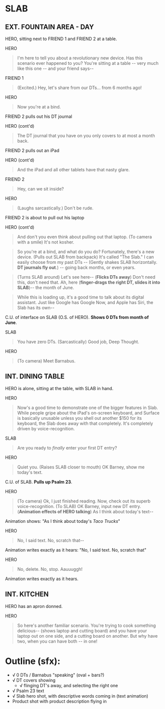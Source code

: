 
# SLAB

## EXT. FOUNTAIN AREA - DAY

HERO, sitting next to FRIEND 1 and FRIEND 2 at a table.

HERO
> I'm here to tell you about a revolutionary new device. Has this scenario ever happened to you? You're sitting at a table -- very much like this one -- and your friend says--

FRIEND 1
> (Excited.) Hey, let's share from our DTs... from 6 months ago!

HERO
> Now you're at a bind. 

FRIEND 2 pulls out his DT journal

HERO (cont'd)
> The DT journal that you have on you only covers to at most a month back.

FRIEND 2 pulls out an iPad

HERO (cont'd)
> And the iPad and all other tablets have that nasty glare.

FRIEND 2
> Hey, can we sit inside?

HERO
> (Laughs sarcastically.) Don't be rude.

FRIEND 2 is about to pull out his laptop

HERO (cont'd)
> And don't you even think about pulling out that laptop.
> (To camera with a smile) It's not kosher.

> So you're at a bind, and what do you do?
> Fortunately, there's a new device.
> (Pulls out SLAB from backpack) It's called "The Slab."
> I can easily choose from my past DTs -- (Gently shakes SLAB horizontally. **DT journals fly out**.) -- going back months, or even years.

> (Turns SLAB around) Let's see here-- 
> (**Flicks DTs away**)
> Don't need this, don't need that. Ah, here (**finger-drags the right DT, slides it into SLAB**)-- the month of June.

> While this is loading up, it's a good time to talk about its digital assistant. Just like Google has Google Now, and Apple has Siri, the Slab has its own--

C.U. of interface on SLAB (O.S. of HERO). **Shows 0 DTs from month of June**.

SLAB
> You have zero DTs. (Sarcastically) Good job, Deep Thought.

HERO
> (To camera) Meet Barnabus.

## INT. DINING TABLE

HERO is alone, sitting at the table, with SLAB in hand.

HERO
> Now's a good time to demonstrate one of the bigger features in Slab. While people gripe about the iPad's on-screen keyboard, and Surface is basically unusable unless you shell out another $150 for its keyboard, the Slab does away with that completely. It's completely driven by voice-recognition.

SLAB
> Are you ready to *finally* enter your first DT entry?

HERO
> Quiet you.
> (Raises SLAB closer to mouth) OK Barney, show me today's text.

C.U. of SLAB. **Pulls up Psalm 23**.

HERO
> (To camera) Ok, I just finished reading. Now, check out its superb voice-recognition. 
> (To SLAB) OK Barney, input new DT entry. 
> (**Animation effects of HERO talking**) As I think about today's text--

Animation shows: "As I think about today's *Taco Trucks*"

HERO
> No, I said text. No, scratch that--

Animation writes exactly as it hears: "No, I said text. No, scratch that"

HERO
> No, delete. No, stop. Aauuuggh!

Animation writes exactly as it hears.

## INT. KITCHEN

HERO has an apron donned.

HERO
> So here's another familiar scenario. You're trying to cook something delicious--
> (shows laptop and cutting board) and you have your laptop out on one side, and a cutting board on another. But why have two, when you can have both -- in one!

# Outline (sfx):

- √ 0 DTs / Barnabus "speaking" (oval + bars?)
- √ DT covers showing
	- √ flinging DT's away, and selecting the right one
- √ Psalm 23 text
- √ Slab hero shot, with descriptive words coming in (text animation)
- Product shot with product description flying in
